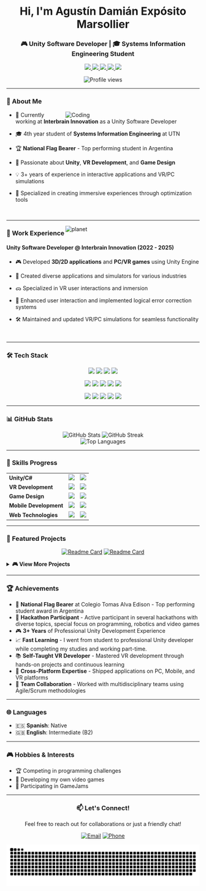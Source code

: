<div align="center">
  
# Hi, I'm Agustín Damián Expósito Marsollier

<h3 align="center">🎮 Unity Software Developer | 🎓 Systems Information Engineering Student</h3>

<p align="center">
  <a href="https://agustin-damian-exposito-marsollier-port.webflow.io">
    <img src="https://img.shields.io/badge/Portfolio-FF5722?style=for-the-badge&logo=todoist&logoColor=white" />
  </a>
  <a href="https://www.linkedin.com/in/agustin-damian-exposito-marsollier/">
    <img src="https://img.shields.io/badge/LinkedIn-0077B5?style=for-the-badge&logo=linkedin&logoColor=white" />
  </a>
  <a href="mailto:aexpositomarsollier@gmail.com">
    <img src="https://img.shields.io/badge/Email-D14836?style=for-the-badge&logo=gmail&logoColor=white" />
  </a>
  <a href="https://github.com/AguExposito">
    <img src="https://img.shields.io/badge/GitHub-100000?style=for-the-badge&logo=github&logoColor=white" />
  </a>
  <a href="https://akiosvega.itch.io">
    <img src="https://img.shields.io/badge/Itch.io-FA5C5C?style=for-the-badge&logo=itchdotio&logoColor=white" />
  </a>
</p>

<img src="https://komarev.com/ghpvc/?username=AguExposito&label=Profile%20views&color=0e75b6&style=flat" alt="Profile views" />

</div>

---

### 🚀 About Me

<img align="right" alt="Coding" width="350" src="https://media.giphy.com/media/l0HlNaQ6gWfllcjDO/giphy.gif">

- 🔭 Currently working at **Interbrain Innovation** as a Unity Software Developer
- 🎓 4th year student of **Systems Information Engineering** at UTN
- 🏆 **National Flag Bearer** - Top performing student in Argentina
- 🌱 Passionate about **Unity**, **VR Development**, and **Game Design**
- 💡 3+ years of experience in interactive applications and VR/PC simulations
- 🎯 Specialized in creating immersive experiences through optimization tools

  <br />

---

<img align="right" alt="planet" width="350" src="https://media3.giphy.com/media/v1.Y2lkPTc5MGI3NjExanBoaTRvN3YwNDBrM3F1d2NvZHFrcmlyZng3dXNmZXZueHVydnR6diZlcD12MV9pbnRlcm5hbF9naWZfYnlfaWQmY3Q9Zw/Bn0JzrZxWfTKU/giphy.gif">

### 💼 Work Experience

#### **Unity Software Developer** @ Interbrain Innovation (2022 - 2025)
- 🎮 Developed **3D/2D applications** and **PC/VR games** using Unity Engine
- 🔧 Created diverse applications and simulators for various industries
- ᯅ Specialized in VR user interactions and inmersion
- 👥 Enhanced user interaction and implemented logical error correction systems
- 🛠️ Maintained and updated VR/PC simulations for seamless functionality

  <br />
  
---

### 🛠️ Tech Stack

<p align="center">
  <img src="https://img.shields.io/badge/Unity-100000?style=for-the-badge&logo=unity&logoColor=white" />
  <img src="https://img.shields.io/badge/C%23-239120?style=for-the-badge&logo=c-sharp&logoColor=white" />
  <img src="https://img.shields.io/badge/VR_Development-FF6B6B?style=for-the-badge&logo=oculus&logoColor=white" />
  <img src="https://img.shields.io/badge/Game_Design-4ECDC4?style=for-the-badge&logo=unity&logoColor=white" />
</p>

<p align="center">
  <img src="https://img.shields.io/badge/Git-F05032?style=for-the-badge&logo=git&logoColor=white" />
  <img src="https://img.shields.io/badge/GitHub-181717?style=for-the-badge&logo=github&logoColor=white" />
  <img src="https://img.shields.io/badge/GitLab-FCA121?style=for-the-badge&logo=gitlab&logoColor=white" />
  <img src="https://img.shields.io/badge/Visual_Studio-5C2D91?style=for-the-badge&logo=visual%20studio&logoColor=white" />
  <img src="https://img.shields.io/badge/VS_Code-0078D4?style=for-the-badge&logo=visual%20studio%20code&logoColor=white" />
</p>

<p align="center">
  <img src="https://img.shields.io/badge/Agile-0052CC?style=for-the-badge&logo=agile&logoColor=white" />
  <img src="https://img.shields.io/badge/SCRUM-6DB33F?style=for-the-badge&logo=scrumalliance&logoColor=white" />
  <img src="https://img.shields.io/badge/Waterfall-4285F4?style=for-the-badge&logo=waterfall&logoColor=white" />
  <img src="https://img.shields.io/badge/Jira-0052CC?style=for-the-badge&logo=jira&logoColor=white" />
  <img src="https://img.shields.io/badge/Trello-0079BF?style=for-the-badge&logo=trello&logoColor=white" />
</p>

---

### 📊 GitHub Stats

<div align="center">
  <img src="https://github-readme-stats.vercel.app/api?username=AguExposito&show_icons=true&theme=radical" alt="GitHub Stats" />
  <img src="https://github-readme-streak-stats.herokuapp.com/?user=AguExposito&theme=radical" alt="GitHub Streak" />
</div>

<div align="center">
  <img src="https://github-readme-stats.vercel.app/api/top-langs/?username=AguExposito&layout=compact&theme=radical" alt="Top Languages" />
</div>

---

### 🎯 Skills Progress

<table align="center">
  <tr>
    <td><b>Unity/C#</b></td>
    <td><img src="https://img.shields.io/badge/95%25-100000?style=flat-square&logo=unity&logoColor=white" /></td>
    <td>
      <img src="https://img.shields.io/badge/████████████████████████░-100000?style=flat-square" />
    </td>
  </tr>
  <tr>
    <td><b>VR Development</b></td>
    <td><img src="https://img.shields.io/badge/95%25-FF6B6B?style=flat-square&logo=oculus&logoColor=white" /></td>
    <td>
      <img src="https://img.shields.io/badge/████████████████████████░-FF6B6B?style=flat-square" />
    </td>
  </tr>
  <tr>
    <td><b>Game Design</b></td>
    <td><img src="https://img.shields.io/badge/90%25-4ECDC4?style=flat-square&logo=unity&logoColor=white" /></td>
    <td>
      <img src="https://img.shields.io/badge/███████████████████████░░-4ECDC4?style=flat-square" />
    </td>
  </tr>
  <tr>
    <td><b>Mobile Development</b></td>
    <td><img src="https://img.shields.io/badge/65%25-764ABC?style=flat-square&logo=android&logoColor=white" /></td>
    <td>
      <img src="https://img.shields.io/badge/████████████████░░░░░░░░░-764ABC?style=flat-square" />
    </td>
  </tr>
  <tr>
    <td><b>Web Technologies</b></td>
    <td><img src="https://img.shields.io/badge/65%25-FCA121?style=flat-square&logo=html5&logoColor=white" /></td>
    <td>
      <img src="https://img.shields.io/badge/████████████████░░░░░░░░░-FCA121?style=flat-square" />
    </td>
  </tr>
</table>

---


### 🚀 Featured Projects

<div align="center">
  
[![Readme Card](https://github-readme-stats.vercel.app/api/pin/?username=AguExposito&repo=Simplexitos&theme=radical)](https://github.com/AguExposito/Simplexitos)
[![Readme Card](https://github-readme-stats.vercel.app/api/pin/?username=AguExposito&repo=MonChopper&theme=radical)](https://github.com/AguExposito/MonChopper)

</div>

<details>
<summary><b>🎮 View More Projects</b></summary>

### 🎯 Personal Projects

<table>
<tr>
<td width="50%" valign="top">

### 🪐 Galactic Extractions

<img src="https://img.shields.io/badge/Status-In_Development-yellow?style=flat-square" />
<img src="https://img.shields.io/badge/Platform-PC-purple?style=flat-square" />
<img src="https://img.shields.io/badge/Platform-Mobile-green?style=flat-square" />

**Description:** Android-pc game protoype about galactic mining and, base building and development.

**Features:**
- 🧩 Building placement
- 👥 Single player campaign
- 🎯 Touch or Mouse/Keyboard input
- 🌍 Planetary system

**Tech Stack:**
`Unity 6000.0.32f1` `C#` `URP` `ShaderGraph` `ParticleSystem` `Handmade Sprites (Piskel)`

<div align="center">
  
[![GitHub](https://img.shields.io/badge/View_Code-181717?style=for-the-badge&logo=github)](https://github.com/AguExposito/GalacticExtractions)

</div>

</td>
<td width="50%" valign="top">

### 🟠 Charm Maker

<img src="https://img.shields.io/badge/Status-Completed-green?style=flat-square" />
<img src="https://img.shields.io/badge/Platform-PC-purple?style=flat-square" />

**Description:** Game created for Winter MelonJam with the theme "Charm" | Published on itch.io | A charming point-and-click game where you craft charms for wierd people.

**Features:**
- 🕹️ Easy gameplay
- 🎨 Charming images and interface
- 🖱️ ̗̀ ➛ Point and click
- 💾 No need to download

**Tech Stack:**
`Unity 2022.3.19f1` `C#` `URP` `ParticleSystem`

<div align="center">
  
[![GitHub](https://img.shields.io/badge/View_Code-181717?style=for-the-badge&logo=github)](https://github.com/AguExposito/ar-car)
[![Itch.io](https://img.shields.io/badge/Play_Now-FA5C5C?style=for-the-badge&logo=itchdotio&logoColor=white)](https://akiosvega.itch.io/charmmaker)
<!--[![YouTube](https://img.shields.io/badge/Demo_Video-FF0000?style=for-the-badge&logo=youtube&logoColor=white)](https://youtube.com/demo)-->
</div>

</td>
</tr>

<tr>
<td colspan="2" align="center">
<tr>
<td width="50%" valign="top">
### 🚨 A Game About Pushing Buttons And Deciding People's Fates (AGAPBADPF)

<img src="https://img.shields.io/badge/Status-Completed-green?style=flat-square" />
<img src="https://img.shields.io/badge/Platform-PC-purple?style=flat-square" />

**Description:** Game created for Brackeys Gamejam 2022 with the theme "It is Not Real" | Published on itch.io | Is a semi-psychological game, you take the role of an employee whose job is to decide if people are mentally well or not.

**Features:**
- 🕹️ Easy gameplay
- 🧠 Psychological game
- 🖱️ ̗̀ ➛ Point and click

**Tech Stack:**
`Unity 2022.3.19f1` `C#` `URP` `ParticleSystem`

<div align="center">
  
[![GitHub](https://img.shields.io/badge/View_Code-181717?style=for-the-badge&logo=github)](https://github.com/AguExposito/ar-car)
[![Itch.io](https://img.shields.io/badge/Play_Now-FA5C5C?style=for-the-badge&logo=itchdotio&logoColor=white)](https://akiosvega.itch.io/a-game-about-pushing-buttons-and-deciding-peoples-fates-agapbadpf)
<!--[![YouTube](https://img.shields.io/badge/Demo_Video-FF0000?style=for-the-badge&logo=youtube&logoColor=white)](https://youtube.com/demo)-->
</div>
</td>
</tr>
</table>
<!--
#### 🤝 Collaborations
- 👥 **[Collaboration 1](https://github.com/organization/project)** - Role: Unity Developer
- 🏢 **[Collaboration 2](https://github.com/organization/project)** - Role: VR Specialist
- 🎯 **[Open Source Contribution](https://github.com/project/repo)** - Feature implementation

### 🔒 Private & Commercial Projects
<div align="center">
<table>
  <tr>
    <td align="center" width="50%">
      <h3>🎮 VR Training Simulator</h3>
      <img src="https://img.shields.io/badge/Unity-2022.3-black?style=for-the-badge&logo=unity" />
      <img src="https://img.shields.io/badge/Status-Private-red?style=for-the-badge" />
      <br/><br/>
      <p>Industrial VR training application with real-time physics simulation and multi-user support.</p>
      <p><b>Tech:</b> Unity, C#, Oculus SDK, Photon</p>
    </td>
    <td align="center" width="50%">
      <h3>🚗 Automotive Configurator</h3>
      <img src="https://img.shields.io/badge/Platform-PC/VR-blue?style=for-the-badge" />
      <img src="https://img.shields.io/badge/Status-NDA-orange?style=for-the-badge" />
      <br/><br/>
      <p>3D car configuration system with real-time rendering and VR showroom experience.</p>
      <p><b>Tech:</b> Unity HDRP, C#, Custom Shaders</p>
    </td>
  </tr>
</table>
</div>
-->
</details>

---

### 🏆 Achievements

- 🥇 **National Flag Bearer** at Colegio Tomas Alva Edison - Top performing student award in Argentina
- 🏅 **Hackathon Participant** - Active participant in several hackathons with diverse topics, special focus on programming, robotics and video games
- 🎮 **3+ Years** of Professional Unity Development Experience
- 📈 **Fast Learning** - I went from student to professional Unity developer while completing my studies and working part-time.
- 📚 **Self-Taught VR Developer** - Mastered VR development through hands-on projects and continuous learning
- 🌟 **Cross-Platform Expertise** - Shipped applications on PC, Mobile, and VR platforms
- 👥 **Team Collaboration** - Worked with multidisciplinary teams using Agile/Scrum methodologies

---

### 🌐 Languages

- 🇪🇸 **Spanish**: Native
- 🇬🇧 **English**: Intermediate (B2)

---

### 🎮 Hobbies & Interests

- 🏆 Competing in programming challenges
- 🎯 Developing my own video games
- 🏀 Participating in GameJams

---

<div align="center">
  <h3>📫 Let's Connect!</h3>
  <p>Feel free to reach out for collaborations or just a friendly chat!</p>
  
  [![Email](https://img.shields.io/badge/Email-aexpositomarsollier@gmail.com-red?style=flat-square&logo=gmail)](mailto:aexpositomarsollier@gmail.com)
  [![Phone](https://img.shields.io/badge/Phone-+5492615634573-green?style=flat-square&logo=whatsapp)](https://wa.me/5492615634573)
  
  <img src="https://raw.githubusercontent.com/Platane/snk/output/github-contribution-grid-snake.svg" alt="Snake animation" />
</div>
